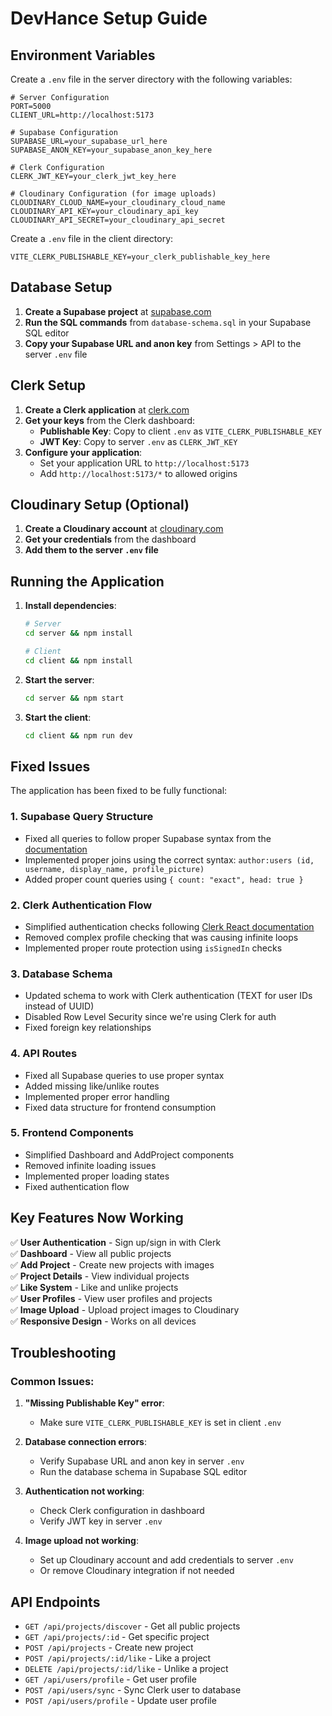 # DevHance Setup Guide

## Environment Variables

Create a `.env` file in the server directory with the following variables:

```env
# Server Configuration
PORT=5000
CLIENT_URL=http://localhost:5173

# Supabase Configuration
SUPABASE_URL=your_supabase_url_here
SUPABASE_ANON_KEY=your_supabase_anon_key_here

# Clerk Configuration
CLERK_JWT_KEY=your_clerk_jwt_key_here

# Cloudinary Configuration (for image uploads)
CLOUDINARY_CLOUD_NAME=your_cloudinary_cloud_name
CLOUDINARY_API_KEY=your_cloudinary_api_key
CLOUDINARY_API_SECRET=your_cloudinary_api_secret
```

Create a `.env` file in the client directory:

```env
VITE_CLERK_PUBLISHABLE_KEY=your_clerk_publishable_key_here
```

## Database Setup

1. **Create a Supabase project** at [supabase.com](https://supabase.com)
2. **Run the SQL commands** from `database-schema.sql` in your Supabase SQL editor
3. **Copy your Supabase URL and anon key** from Settings > API to the server `.env` file

## Clerk Setup

1. **Create a Clerk application** at [clerk.com](https://clerk.com)
2. **Get your keys** from the Clerk dashboard:
   - **Publishable Key**: Copy to client `.env` as `VITE_CLERK_PUBLISHABLE_KEY`
   - **JWT Key**: Copy to server `.env` as `CLERK_JWT_KEY`
3. **Configure your application**:
   - Set your application URL to `http://localhost:5173`
   - Add `http://localhost:5173/*` to allowed origins

## Cloudinary Setup (Optional)

1. **Create a Cloudinary account** at [cloudinary.com](https://cloudinary.com)
2. **Get your credentials** from the dashboard
3. **Add them to the server `.env` file**

## Running the Application

1. **Install dependencies**:
   ```bash
   # Server
   cd server && npm install
   
   # Client
   cd client && npm install
   ```

2. **Start the server**:
   ```bash
   cd server && npm start
   ```

3. **Start the client**:
   ```bash
   cd client && npm run dev
   ```

## Fixed Issues

The application has been fixed to be fully functional:

### 1. **Supabase Query Structure**
- Fixed all queries to follow proper Supabase syntax from the [documentation](https://supabase.com/docs/reference/javascript/select)
- Implemented proper joins using the correct syntax: `author:users (id, username, display_name, profile_picture)`
- Added proper count queries using `{ count: "exact", head: true }`

### 2. **Clerk Authentication Flow**
- Simplified authentication checks following [Clerk React documentation](https://clerk.com/docs/quickstarts/react)
- Removed complex profile checking that was causing infinite loops
- Implemented proper route protection using `isSignedIn` checks

### 3. **Database Schema**
- Updated schema to work with Clerk authentication (TEXT for user IDs instead of UUID)
- Disabled Row Level Security since we're using Clerk for auth
- Fixed foreign key relationships

### 4. **API Routes**
- Fixed all Supabase queries to use proper syntax
- Added missing like/unlike routes
- Implemented proper error handling
- Fixed data structure for frontend consumption

### 5. **Frontend Components**
- Simplified Dashboard and AddProject components
- Removed infinite loading issues
- Implemented proper loading states
- Fixed authentication flow

## Key Features Now Working

✅ **User Authentication** - Sign up/sign in with Clerk  
✅ **Dashboard** - View all public projects  
✅ **Add Project** - Create new projects with images  
✅ **Project Details** - View individual projects  
✅ **Like System** - Like and unlike projects  
✅ **User Profiles** - View user profiles and projects  
✅ **Image Upload** - Upload project images to Cloudinary  
✅ **Responsive Design** - Works on all devices  

## Troubleshooting

### Common Issues:

1. **"Missing Publishable Key" error**:
   - Make sure `VITE_CLERK_PUBLISHABLE_KEY` is set in client `.env`

2. **Database connection errors**:
   - Verify Supabase URL and anon key in server `.env`
   - Run the database schema in Supabase SQL editor

3. **Authentication not working**:
   - Check Clerk configuration in dashboard
   - Verify JWT key in server `.env`

4. **Image upload not working**:
   - Set up Cloudinary account and add credentials to server `.env`
   - Or remove Cloudinary integration if not needed

## API Endpoints

- `GET /api/projects/discover` - Get all public projects
- `GET /api/projects/:id` - Get specific project
- `POST /api/projects` - Create new project
- `POST /api/projects/:id/like` - Like a project
- `DELETE /api/projects/:id/like` - Unlike a project
- `GET /api/users/profile` - Get user profile
- `POST /api/users/sync` - Sync Clerk user to database
- `POST /api/users/profile` - Update user profile 